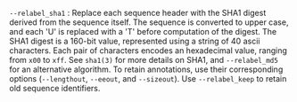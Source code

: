 `--relabel_sha1`
: Replace each sequence header with the SHA1 digest derived from the
  sequence itself. The sequence is converted to upper case, and each
  'U' is replaced with a 'T' before computation of the digest. The
  SHA1 digest is a 160-bit value, represented using a string of 40
  ascii characters. Each pair of characters encodes an hexadecimal
  value, ranging from `x00` to `xff`. See `sha1(3)` for more details
  on SHA1, and `--relabel_md5` for an alternative algorithm. To retain
  annotations, use their corresponding options (`--lengthout`,
  `--eeout`, and `--sizeout`). Use `--relabel_keep` to retain old
  sequence identifiers.

